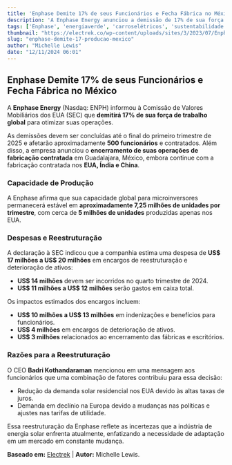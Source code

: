 ```yaml
---
title: 'Enphase Demite 17% de seus Funcionários e Fecha Fábrica no México'
description: 'A Enphase Energy anunciou a demissão de 17% de sua força de trabalho e o fechamento da produção no México para otimizar suas operações. Entenda o impacto dessas mudanças.'
tags: ['Enphase', 'energiaverde', 'carroselétricos', 'sustentabilidade', 'demissões']
thumbnail: "https://electrek.co/wp-content/uploads/sites/3/2023/07/Enphase-solar-install-1.jpg?quality=82&strip=all&w=1600"
slug: "enphase-demite-17-producao-mexico"
author: "Michelle Lewis"
date: "12/11/2024 06:01"
---
```


## Enphase Demite 17% de seus Funcionários e Fecha Fábrica no México

A **Enphase Energy** (Nasdaq: ENPH) informou à Comissão de Valores Mobiliários dos EUA (SEC) que **demitirá 17% de sua força de trabalho global** para otimizar suas operações.  

As demissões devem ser concluídas até o final do primeiro trimestre de 2025 e afetarão aproximadamente **500 funcionários** e contratados. Além disso, a empresa anunciou o **encerramento de suas operações de fabricação contratada** em Guadalajara, México, embora continue com a fabricação contratada nos **EUA, Índia e China**.  

### Capacidade de Produção

A Enphase afirma que sua capacidade global para microinversores permanecerá estável em **aproximadamente 7,25 milhões de unidades por trimestre**, com cerca de **5 milhões de unidades** produzidas apenas nos EUA.

### Despesas e Reestruturação

A declaração à SEC indicou que a companhia estima uma despesa de **US$ 17 milhões a US$ 20 milhões** em encargos de reestruturação e deterioração de ativos:
- **US$ 14 milhões** devem ser incorridos no quarto trimestre de 2024.
- **US$ 11 milhões a US$ 12 milhões** serão gastos em caixa total.

Os impactos estimados dos encargos incluem:
- **US$ 10 milhões a US$ 13 milhões** em indenizações e benefícios para funcionários.
- **US$ 4 milhões** em encargos de deterioração de ativos.
- **US$ 3 milhões** relacionados ao encerramento das fábricas e escritórios.

### Razões para a Reestruturação

O CEO **Badri Kothandaraman** mencionou em uma mensagem aos funcionários que uma combinação de fatores contribuiu para essa decisão:
- Redução da demanda solar residencial nos EUA devido às altas taxas de juros.
- Demanda em declínio na Europa devido a mudanças nas políticas e ajustes nas tarifas de utilidade.

Essa reestruturação da Enphase reflete as incertezas que a indústria de energia solar enfrenta atualmente, enfatizando a necessidade de adaptação em um mercado em constante mudança.

**Baseado em:** [Electrek](https://electrek.co/2024/11/11/enphase-workforce-shuts-down-mexico/) | **Autor:** Michelle Lewis.
